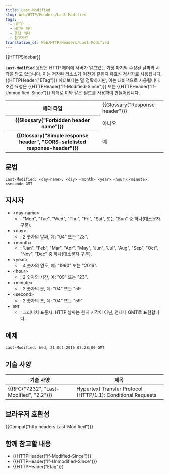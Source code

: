 ```yaml
---
title: Last-Modified
slug: Web/HTTP/Headers/Last-Modified
tags:
  - HTTP
  - HTTP 헤더
  - 응답 헤더
  - 참고자료
translation_of: Web/HTTP/Headers/Last-Modified
---
```


{{HTTPSidebar}}

**`Last-Modified`** 응답은 HTTP 헤더에 서버가 알고있는 가장 마지막 수정된 날짜와 시각을 담고 있습니다. 이는 저장된 리소스가 이전과 같은지 유효성 검사자로 사용됩니다. {{HTTPHeader("ETag")}} 헤더보다는 덜 정확하지만, 이는 대비책으로 사용됩니다. 조건 요청은 {{HTTPHeader("If-Modified-Since")}} 또는 {{HTTPHeader("If-Unmodified-Since")}} 헤더로 이와 같은 필드를 사용하여 만들어집니다.

<table class="properties">
  <tbody>
    <tr>
      <th scope="row">헤더 타입</th>
      <td>{{Glossary("Response header")}}</td>
    </tr>
    <tr>
      <th scope="row">{{Glossary("Forbidden header name")}}</th>
      <td>아니오</td>
    </tr>
    <tr>
      <th scope="row">
        {{Glossary("Simple response header", "CORS-safelisted response-header")}}
      </th>
      <td>예</td>
    </tr>
  </tbody>
</table>

## 문법

```
Last-Modified: <day-name>, <day> <month> <year> <hour>:<minute>:<second> GMT
```

## 지시자

- \<day-name>
  - : "Mon", "Tue", "Wed", "Thu", "Fri", "Sat", 또는 "Sun" 중 하나(대소문자 구분).
- \<day>
  - : 2 숫자의 날짜, 예: "04" 또는 "23".
- \<month>
  - : "Jan", "Feb", "Mar", "Apr", "May", "Jun", "Jul", "Aug", "Sep", "Oct", "Nov", "Dec" 중 하나(대소문자 구분).
- \<year>
  - : 4 숫자의 연도, 예: "1990" 또는 "2016".
- \<hour>
  - : 2 숫자의 시간, 예: "09" 또는 "23".
- \<minute>
  - : 2 숫자의 분, 예: "04" 또는 "59.
- \<second>
  - : 2 숫자의 초, 예: "04" 또는 "59".
- `GMT`
  - : 그리니치 표준시. HTTP 날짜는 현지 시각이 아닌, 언제나 GMT로 표현합니다.

## 예제

```
Last-Modified: Wed, 21 Oct 2015 07:28:00 GMT
```

## 기술 사양

| 기술 사양                                            | 제목                                                         |
| ---------------------------------------------------- | ------------------------------------------------------------ |
| {{RFC("7232", "Last-Modified", "2.2")}} | Hypertext Transfer Protocol (HTTP/1.1): Conditional Requests |

## 브라우저 호환성

{{Compat("http.headers.Last-Modified")}}

## 함께 참고할 내용

- {{HTTPHeader("If-Modified-Since")}}
- {{HTTPHeader("If-Unmodified-Since")}}
- {{HTTPHeader("Etag")}}
